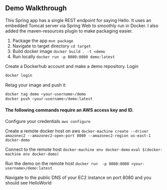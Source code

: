 ## Demo Walkthrough

This Spring app has a single REST endpoint for saying Hello. It uses an embedded Tomcat server via Spring Web to 
smoothly run in Docker. I also added the maven-resources plugin to make packaging easier.

1. Package the app 
`mvn package`
2. Navigate to target directory
`cd target`
3. Build docker image
`docker build . -t <demo`
4. Run locally
`docker run -p 8080:8080 demo:latest`

Create a Dockerhub account and make a demo repository. Login
```bash
docker login
```

Retag your image and push it
```bash
docker tag demo <your-username>/demo
docker push <your-username>/demo:latest
```

#### The following commands require an AWS access key and ID. 

Configure your credentials
`aws configure`

Create a remote docker host on aws
`docker-machine create --driver amazonec2 --amazonec2-open-port 8080 --amazonec2-region us-east-1 docker-demo`

Connect to the remote host
`docker-machine env docker-demo`
`eval $(docker-machine env docker-demo)`

Run the demo on the remote host
`docker run  -p 8080:8080 <your-username>/demo:latest`


Navigate to the public DNS of your EC2 instance on port 8080 and you should see HelloWorld